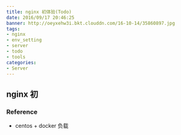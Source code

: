 ```yaml
---
title: nginx 初体验(Todo)
date: 2016/09/17 20:46:25
banner: http://oeyxehw3i.bkt.clouddn.com/16-10-14/35860897.jpg
tags:
- nginx
- env_setting
- server
- todo
- tools
categories:
- Server
---
```

## nginx 初

### Reference

* centos + docker 负载


